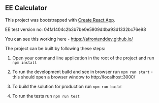 ## EE Calculator

This project was bootstrapped with [Create React App](https://github.com/facebook/create-react-app).

EE test version no: 04fa1404c2b3b7be0e5909d4ba93d1332bc76e98

You can see this working here - https://afrontenddev.github.io/

The project can be built by following these steps:

1.  Open your command line application in the root of the project and run `npm install`

2.  To run the development build and see in browser run `npm run start` - this should open a browser window to http://localhost:3000/

3.  To build the solution for production run `npm run build`

4.  To run the tests run `npm run test`
